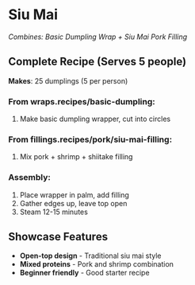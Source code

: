 # Siu Mai

*Combines: Basic Dumpling Wrap + Siu Mai Pork Filling*

## Complete Recipe (Serves 5 people)
**Makes**: 25 dumplings (5 per person)

### From wraps.recipes/basic-dumpling:
1. Make basic dumpling wrapper, cut into circles

### From fillings.recipes/pork/siu-mai-filling:
1. Mix pork + shrimp + shiitake filling

### Assembly:
1. Place wrapper in palm, add filling
2. Gather edges up, leave top open
3. Steam 12-15 minutes

## Showcase Features
- **Open-top design** - Traditional siu mai style
- **Mixed proteins** - Pork and shrimp combination
- **Beginner friendly** - Good starter recipe
